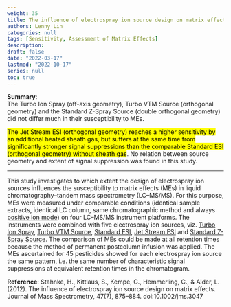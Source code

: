 ```yaml
---
weight: 35
title: The influence of electrospray ion source design on matrix effects
authors: Lenny Lin
categories: null
tags: [Sensitivity, Assessment of Matrix Effects]
description: 
draft: false
date: "2022-03-17"
lastmod: "2022-10-17"
series: null
toc: true
---
```


<b><font class = "font_upper">Summary</font></b>:  
The Turbo Ion Spray (off-axis geometry), Turbo VTM Source (orthogonal geometry) and the Standard Z-Spray Source (double orthogonal geometry) did not differ much in their susceptibility to MEs.   

<mark class="lemon">The Jet Stream ESI (orthogonal geometry) reaches a higher sensitivity by an additional heated sheath gas, but suffers at the same time from significantly stronger signal suppressions than the comparable Standard ESI (orthogonal geometry) without sheath gas</mark>. No relation between source geometry and extent of signal suppression was found in this study. 
<!--more-->
---

This study investigates to which extent the design of electrospray ion sources influences the susceptibility to matrix effects (MEs) in liquid chromatography–tandem mass spectrometry (LC–MS/MS). For this purpose, MEs were measured under comparable conditions (identical sample extracts, identical LC column, same chromatographic method and always <u>positive ion mode</u>) on four LC–MS/MS instrument platforms. The instruments were combined with five electrospray ion sources, viz. <u>Turbo Ion Spray</u>, <u>Turbo VTM Source</u>, <u>Standard ESI</u>, <u>Jet Stream ESI</u> and <u>Standard Z-Spray Source</u>. The comparison of MEs could be made at all retention times because the method of permanent postcolumn infusion was applied. The MEs ascertained for 45 pesticides showed for each electrospray ion source the same pattern, i.e. the same number of characteristic signal suppressions at equivalent retention times in the chromatogram.   



<b><font class = "font_upper">Reference</font></b>: Stahnke, H., Kittlaus, S., Kempe, G., Hemmerling, C., & Alder, L. (2012). The influence of electrospray ion source design on matrix effects. Journal of Mass Spectrometry, 47(7), 875–884. doi:10.1002/jms.3047 
